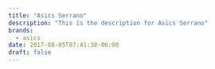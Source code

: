 ```yaml
---
title: "Asics Serrano"
description: "This is the description for Asics Serrano"
brands:
  - asics
date: 2017-08-05T07:41:38-06:00
draft: false
---
```

